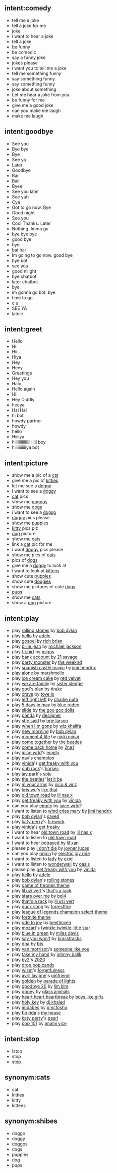 ## intent:comedy
- tell me a joke
- tell a joke for me
- joke
- i want to hear a joke
- tell a joke
- be funny
- be comedic
- say a funny joke
- jokes please
- i want you to tell me a joke
- tell me something funny
- say something funny
- say something funny
- joke about something
- Let me hear a joke from you
- be funny for me
- give me a good joke
- can you make me laugh
- make me laugh

## intent:goodbye
- See you
- Bye bye
- Bye
- See ya
- Later
- Goodbye
- Bai
- Baii
- Byee
- See you later
- See yuh
- Cya
- Got to go now. Bye
- Good night
- See you
- Cool Thanks. Later
- Nothing. Imma go
- bye bye bye
- good bye
- bye
- bai bai
- Im going to go now. good bye
- bye bot
- see you
- good niiight
- bye chatbot
- later chatbot
- bye
- im gonna go bot. bye
- time to go
- c u
- SEE YA
- laterz

## intent:greet
- Hello
- Hi
- Hii
- Hiya
- Hey
- Heey
- Greetings
- Hey you
- Halo
- Hello again
- Hi
- Hey Diddly
- heeya
- Hai Hai
- hi bot
- howdy partner
- howdy
- hello
- Hiiiiya
- hiiiiiiiiiiiiiiiiiiiii boy
- hiiiiiiiiiiiya bot

## intent:picture
- show me a pic of a [cat](animal:cats)
- give me a pic of [kitties](animal:cats)
- let me see a [doggo](animal:shibes)
- i want to see a [doggy](animal:shibes)
- [cat](animal:cats) pics
- show me [doggos](animal:shibes)
- show me [dogs](animal:shibes)
- i want to see a [doggo](animal:shibes)
- [doggy](animal:shibes) pics please
- show me [puppies](animal:shibes)
- [kitty](animal:cats) pics plz
- [dog](animal:shibes) picture
- show me [cats](animal)
- link a [cat](animal:cats) pic for me
- i want [doggy](animal:shibes) pics please
- show me pics of [cats](animal)
- pics of [dogs](animal:shibes)
- give me a [doggy](animal:shibes) to look at
- i want to look at [kittens](animal:cats)
- show cute [puppies](animal:shibes)
- show cute [doggies](animal)
- show me pictures of cute [dogs](animal:shibes)
- [pups](animal:shibes)
- show me [cats](animal)
- show a [dog](animal:shibes) picture

## intent:play
- play [rolling stones](song) by [bob dylan](artist)
- play [hello](song) by [adele](artist)
- play [gospel](song) by [rich brian](artist)
- play [billie jean](song) by [michael jackson](artist)
- play [t-shirt](song) by [migos](artist)
- play [bank account](song) by [21 savage](artist)
- play [party monster](song) by [the weeknd](artist)
- play [spanish castle magic](song) by [jimi hendrix](artist)
- play [alone](song) by [marshmello](artist)
- play [ice cream cake](song) by [red velvet](artist)
- play [we are family](song) by [sister sledge](artist)
- play [god's plan](song) by [drake](artist)
- play [crave](song) by [tove lo](artist)
- play [left right left](song) by [charlie puth](artist)
- play [5 days in may](song) by [blue rodeo](artist)
- play [slide](song) by [the goo goo dolls](artist)
- play [panda](song) by [desiigner](artist)
- play [she said](song) by [brie larson](artist)
- play [when i'm gone](song) by [wiz khalifa](artist)
- play [new morning](song) by [bob dylan](artist)
- play [moment 4 life](song) by [nicki minaj](artist)
- play [come together](song) by [the beatles](artist)
- play [come back home](song) by [2ne1](artist)
- play [juice wrld](artist)'s [empty](song)
- play [nav](artist)'s [champion](song)
- play [vinida](artist)'s [get freaky with you](song)
- play [pnb rock](artist)'s [horses](song)
- play [jay park](artist)'s [soju](song)
- play [the beatles](artist)' [let it be](song)
- play [in your arms](song) by [nico & vinz](artist)
- play [kris wu](artist)'s [like that](song)
- play [old town road](song) by [lil nas x](artist)
- play [get freaky with you](song) by [vinida](artist)
- can you play [empty](song) by [juice wrld](artist)?
- i want to listen to [wind cries mary](song) by [jimi hendrix](artist)
- play [bob dylan](artist)'s [saved](song)
- play [katy perry](artist)'s [firework](song)
- play [vinida](artist)'s [get freaky](song)
- i want to hear [old town road](song) by [lil nas x](artist)
- I want to listen to [old town road](song)
- I want to hear [betrayed](song) by [lil xan](artist)
- please play [i don't die](song) by [joyner lucas](artist)
- can you play [origin](song) by [electric joy ride](artist)
- i want to listen to [lady](song) by [exid](artist)
- i want to listen to [wonderwall](song) by [oasis](artist)
- please play [get freaky with you](song) by [vinida](artist)
- play [hello](song) by [adele](artist)
- play [bob dylan](artist)'s [rolling stones](song)
- play [game of thrones theme](song)
- play [lil uzi vert](artist)'s [that's a rack](song)
- play [stars over me](song) by [bol4](artist)
- play [that's a rack](song) by [lil uzi vert](artist)
- play [duck song](song) by [forrestfire](artist)
- play [league of legends champion select theme](song)
- play [fortnite theme](song)
- play [ode to joy](song) by [beethoven](artist)
- play [mozart](artist)'s [twinkle twinkle little star](song)
- play [blue in green](song) by [miles davis](artist)
- play [say you won't](song) by [brasstracks](artist)
- play [dna](song) by [bts](artist)
- play [van morrison](artist)'s [someone like you](song)
- play [take my hand](song) by [johnny balik](artist)
- play [by2](artist)'s [2020](song)
- play [drop pop candy](song)
- play [wizet](artist)'s [forgetfulness](song)
- play [avril lavigne](artist)'s [girlfriend](song)
- play [golden](song) by [parade of lights](artist)
- play [goodbye 20](song) by [lim kim](artist)
- play [gooey](song) by [glass animals](artist)
- play [heart heart heartbreak](song) by [boys like girls](artist)
- play [holy key](song) by [dj khaled](artist)
- play [imdabes](song) by [gmcfosho](artist)
- play [flo rida](artist)'s [my house](song)
- play [katy perry](artist)'s [pearl](song)
- play [pop 101](song) by [anami vice](artist)

## intent:stop
- !stop
- stop
- stop

## synonym:cats
- cat
- kitties
- kitty
- kittens

## synonym:shibes
- doggo
- doggy
- doggos
- dogs
- puppies
- dog
- pups
